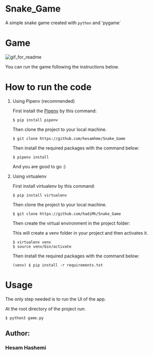 # Snake_Game



A simple snake game created with `python` and 'pygame`
# Game
![gif_for_readme](https://user-images.githubusercontent.com/36237368/127323017-60c768b4-4ef8-4bc4-8a6d-c2416a6908a4.GIF)

You can run the game following the instructions below.

# How to run the code

1. Using Pipenv (recommended)

    First install the [Pipenv](https://pipenv.pypa.io) by this command:

    ```console
    $ pip install pipenv
    ```

    Then clone the project to your local machine.

    ```console
    $ git clone https://github.com/hesamhme/Snake_Game
    ```

    Then install the required packages with the command below:

    ```console
    $ pipenv install
    ```

    And you are good to go :)

2. Using virtualenv

    First install virtualenv by this command:

    ```console
    $ pip install virtualenv
    ```

    Then clone the project to your local machine.

    ```console
    $ git clone https://github.com/hadiMh/Snake_Game
    ```

    Then create the virtual environment in the project folder:

    This will create a venv folder in your project and then activates it.

    ```console
    $ virtualenv venv
    $ source venv/bin/activate
    ```

    Then install the required packages with the command below:

    ```console
    (venv) $ pip install -r requirements.txt
    ```

# Usage

The only step needed is to run the UI of the app.

At the root directory of the project run:

```console
$ python3 game.py
```

## Author:

### **Hesam Hashemi**

